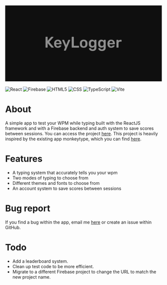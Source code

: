 <img src="logo.png"></img>

![React](https://img.shields.io/badge/react-09D9FE?style=for-the-badge&logo=react&logoColor=black)
![Firebase](https://img.shields.io/badge/firebase-ffca28?style=for-the-badge&logo=firebase&logoColor=black)
![HTML5](https://img.shields.io/badge/html5-%23E34F26.svg?style=for-the-badge&logo=html5&logoColor=white)
![CSS](https://img.shields.io/badge/css-613391.svg?style=for-the-badge&logo=css&logoColor=white)
![TypeScript](https://img.shields.io/badge/typescript-%23007ACC.svg?style=for-the-badge&logo=typescript&logoColor=white)
![Vite](https://img.shields.io/badge/Vite-646CFF?style=for-the-badge&logo=Vite&logoColor=white)

# About
A simple app to test your WPM while typing built with the ReactJS framework and with a Firebase backend and auth system to save scores between sessions. You can access the project [here](https://wpm-typing-tester.web.app). This project is heavily inspired by the existing app monkeytype, which you can find [here](monkeytype.com).

# Features
- A typing system that accurately tells you your wpm
- Two modes of typing to choose from
- Different themes and fonts to choose from
- An account system to save scores between sessions

# Bug report
If you find a bug within the app, email me [here](mailto:Hailstorms_8440@proton.me) or create an issue within GitHub.

# Todo
- Add a leaderboard system.
- Clean up test code to be more efficient.
- Migrate to a different Firebase project to change the URL to match the new project name.
